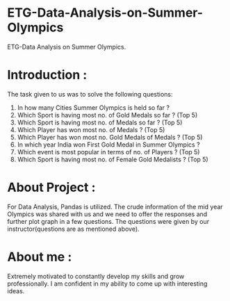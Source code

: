 # ETG-Data-Analysis-on-Summer-Olympics

ETG-Data Analysis on Summer Olympics.


# Introduction :

The task given to us was to solve the following questions:

1. In how many Cities Summer Olympics is held so far ?
2. Which Sport is having most no. of Gold Medals so far ? (Top 5)
3. Which Sport is having most no. of Medals so far ? (Top 5)
4. Which Player has won most no. of Medals ? (Top 5)
5. Which Player has won most no. Gold Medals of Medals ? (Top 5)
6. In which year India won First Gold Medal in Summer Olympics ?
7. Which event is most popular in terms of no. of Players ? (Top 5)
8. Which Sport is having most no. of Female Gold Medalists ? (Top 5)


# About Project :

For Data Analysis, Pandas is utilized. The crude information of the mid year Olympics was shared with us and we need to offer the responses and further plot graph in a few questions. The questions were given by our instructor(questions are as mentioned above). 


# About me :

Extremely motivated to constantly develop my skills and grow professionally. I am confident in my ability to come up with interesting ideas.

